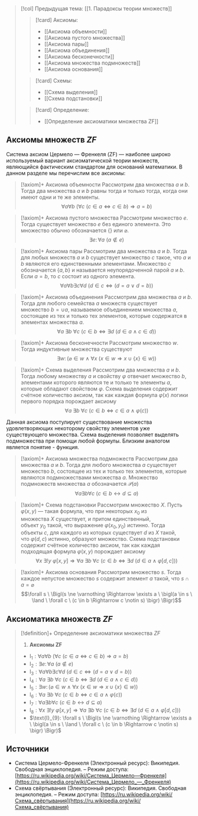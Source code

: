 > [!col] Предыдущая тема: [[1. Парадоксы теории множеств]]
>> [!card] Аксиомы:
>> * [[Аксиомa объемности]]
>> * [[Аксиомa пустого множества]]
>> * [[Аксиомa пары]]
>> * [[Аксиомa объединения]]
>> * [[Аксиомa бесконечности]]
>> * [[Аксиомa множества подмножеств]]
>> * [[Аксиомa основания]]
>
>> [!card] Схемы:
>>* [[Схема выделения]]
>>* [[Схема подстановки]]
>
>> [!card] Определение:
>>* [[Определение аксиоматики множества ZF]]

## Aксиомы множеств $ZF$
Система аксиом Цермело — Френкеля (ZF) — наиболее широко используемый вариант аксиоматической теории множеств, являющийся фактическим стандартом для оснований математики. В данном разделе мы перечислим все аксиомы:

> [!axiom]+ Аксиомa объемности
> Рассмотрим два множества $a$ и $b$. Тогда два множества $a$ и $b$ равны тогда и только тогда, когда они имеют одни и те же элементы.
> $$\forall a \forall b \ (\forall c \ (c \in a \Leftrightarrow c \in b) \Rightarrow a = b)$$

> [!axiom]+ Аксиомa пустого множества
> Рассмотрим множество $e$. Тогда существует множество $e$ без единого элемента. Это множество обычно обозначается $\{\}$ или $\varnothing$.
> $$\exists e\colon \forall a \ (a \notin e)$$

> [!axiom]+ Аксиомa пары
> Рассмотрим два множества $a$ и $b$. Тогда для любых множеств $a$ и $b$ существует множество $c$ такое, что $a$ и $b$ являются его единственными элементами. Множество $c$ обозначается $\{a,b\}$ и называется неупорядоченной парой $a$ и $b$. Если $a = b$, то $c$ состоит из одного элемента.
> $$\forall a \forall b \exists c \forall d \ \bigl(d \in c \Leftrightarrow (d = a \ \lor \ d = b)\bigr)$$

> [!axiom]+ Аксиомa объединения
> Рассмотрим два множества $a$ и $b$. Тогда для любого семейства $a$ множеств существует множество $b=\cup a$, называемое объединением множества $a$, состоящее из тех и только тех элементов, которые содержатся в элементах множества $a$.
> $$\forall a\ \exists b\ \forall c \ \bigl(c \in b \Leftrightarrow \exists d \ (d \in a \ \land \ c \in d) \bigr)$$

> [!axiom]+ Аксиомa бесконечности
> Рассмотрим множество $w$. Тогда индуктивные множества существуют
> $$\exists w\colon \bigl(\varnothing \in w \ \land \ \forall x \ (x \in w \Rightarrow x \cup \{x\} \in w) \bigr)$$

> [!axiom]+ Схема выделения
> Рассмотрим два множества $a$ и $b$. Тогда любому множеству $a$ и свойству $\varphi$ отвечает множество $b$, элементами которого являются те и только те элементы $a$, которые обладают свойством $\varphi$. Схема выделения содержит счётное количество аксиом, так как каждая формула $\varphi (x)$ логики первого порядка порождает аксиому
> $$\forall a\ \exists b\ \forall c \ \bigl(c \in b \Leftrightarrow c \in a \ \land \ \varphi(c)  \bigr)$$

Данная аксиома постулирует существование множества удовлетворяющих некоторому свойству элементов уже существующего множества. Схема выделения позволяет выделять подмножества при помощи любой формулы. Близким аналогом является понятие - функция. 

> [!axiom]+ Аксиомa множества подмножеств
> Рассмотрим два множества $a$ и $b$. Тогда для любого множества $a$ существует множество $b$, состоящее из тех и только тех элементов, которые являются подмножествами множества $a$. Множество подмножеств множества $a$ обозначается $\mathcal{P}(a)$
> $$\forall a \exists b \forall c \ (c \in b \leftrightarrow d \subseteq a)$$

> [!axiom]+ Схема подстановки
> Рассмотрим множество $X$. Пусть $\varphi (x,y)$ — такая формула, что при некоторых $x_{0}$ из множества $X$ существует, и притом единственный, объект $y_{0}$ такой, что выражение $\varphi (x_{0},y_{0})$ истинно. Тогда объекты $c$, для каждого из которых существует $d$ из $X$ такой, что $\varphi (d,c)$ истинно, образуют множество. Схема подстановки содержит счётное количество аксиом, так как каждая подходящая формула $\varphi (x,y)$ порождает аксиому
> $$\forall x\ \exists ! y \ \varphi[x,y] \Rightarrow \forall a\ \exists b\ \forall c \ \bigl(c \in b \Leftrightarrow \exists d \ (d \in a \ \land \ \varphi[d,c]) \bigr)$$

> [!axiom]+ Аксиомa основания
> Рассмотрим множество $s$. Тогда каждое непустое множество $s$ содержит элемент $a$ такой, что $s\cap a=\varnothing$
> $$\forall s \ \Bigl(s \ne \varnothing \Rightarrow \exists a \ \bigl(a \in s \ \land \ \forall c \ (c \in b \Rightarrow c \notin s) \bigr) \Bigr)$$

## Аксиоматика множеств $ZF$
> [!definition]+ Определение аксиоматики множества $ZF$
> 1. **Аксиомы ZF**
> 	* $\text{I}_{1}: \forall a \forall b \ (\forall c \ (c \in a \Leftrightarrow c \in b) \Rightarrow a = b)$
> 	* $\text{I}_{2}:\exists e\colon \forall a \ (a \notin e)$
> 	* $\text{I}_{3}: \forall a \forall b \exists c \forall d \ \bigl(d \in c \Leftrightarrow (d = a \ \lor \ d = b)\bigr)$
> 	* $\text{I}_{4}: \forall a\ \exists b\ \forall c \ \bigl(c \in b \Leftrightarrow \exists d \ (d \in a \ \land \ c \in d) \bigr)$
> 	* $\text{I}_{5}: \exists w\colon \bigl(\varnothing \in w \ \land \ \forall x \ (x \in w \Rightarrow x \cup \{x\} \in w) \bigr)$
> 	* $\text{I}_{6}: \forall a\ \exists b\ \forall c \ \bigl(c \in b \Leftrightarrow c \in a \ \land \ \varphi(c)  \bigr)$
> 	* $\text{I}_{7}: \forall a \exists b \forall c \ (c \in b \leftrightarrow d \subseteq a)$
> 	* $\text{I}_{8}: \forall x\ \exists ! y \ \varphi[x,y] \Rightarrow \forall a\ \exists b\ \forall c \ \bigl(c \in b \Leftrightarrow \exists d \ (d \in a \ \land \ \varphi[d,c]) \bigr)$
> 	* $\text{I}_{9}: \forall s \ \Bigl(s \ne \varnothing \Rightarrow \exists a \ \bigl(a \in s \ \land \ \forall c \ (c \in b \Rightarrow c \notin s) \bigr) \Bigr)$

## Источники
* Система Цермело-Френкеля (Электронный ресурс): Википедия. Свободная энциклопедия. – Режим доступа: [https://ru.wikipedia.org/wiki/Система_Цермело—Френкеля](https://ru.wikipedia.org/wiki/Система_Цермело_—_Френкеля)
* Схема свёртывания (Электронный ресурс): Википедия. Свободная энциклопедия. – Режим доступа: [https://ru.wikipedia.org/wiki/Схема_свёртывания](https://ru.wikipedia.org/wiki/Схема_свёртывания)